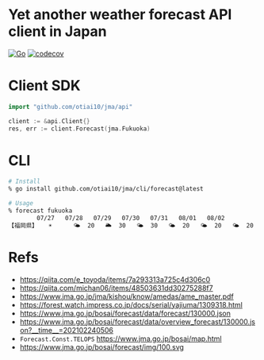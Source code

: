 # Yet another weather forecast API client in Japan

[![Go](https://github.com/otiai10/jma/actions/workflows/go.yaml/badge.svg)](https://github.com/otiai10/jma/actions/workflows/go.yaml)
[![codecov](https://codecov.io/gh/otiai10/jma/branch/main/graph/badge.svg?token=yeK0wKMzm7)](https://codecov.io/gh/otiai10/jma)

# Client SDK

```go
import "github.com/otiai10/jma/api"

client := &api.Client{}
res, err := client.Forecast(jma.Fukuoka)
```

# CLI

```zsh
# Install
% go install github.com/otiai10/jma/cli/forecast@latest

# Usage
% forecast fukuoka
		07/27	07/28	07/29	07/30	07/31	08/01	08/02
【福岡県】	☀️  	🌤  20	🌥  30	🌤  30	🌤  20	🌤  20	🌤  20
```

# Refs

* https://qiita.com/e_toyoda/items/7a293313a725c4d306c0
* https://qiita.com/michan06/items/48503631dd30275288f7
* https://www.jma.go.jp/jma/kishou/know/amedas/ame_master.pdf
* https://forest.watch.impress.co.jp/docs/serial/yajiuma/1309318.html
* https://www.jma.go.jp/bosai/forecast/data/forecast/130000.json
* https://www.jma.go.jp/bosai/forecast/data/overview_forecast/130000.json?__time__=202102240506
* `Forecast.Const.TELOPS` https://www.jma.go.jp/bosai/map.html
* https://www.jma.go.jp/bosai/forecast/img/100.svg
